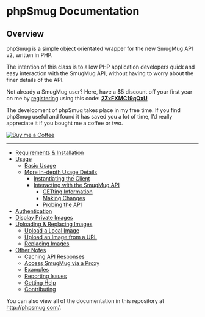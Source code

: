 # phpSmug Documentation

## Overview

phpSmug is a simple object orientated wrapper for the new SmugMug API v2, written in PHP.

The intention of this class is to allow PHP application developers quick and easy interaction with the SmugMug API, without having to worry about the finer details of the API.

Not already a SmugMug user? Here, have a $5 discount off your first year on me by [registering](https://secure.smugmug.com/signup.mg?Coupon=2ZxFXMC19qOxU) using this code: **[2ZxFXMC19qOxU](https://secure.smugmug.com/signup.mg?Coupon=2ZxFXMC19qOxU)**

The development of phpSmug takes place in my free time. If you find phpSmug useful and found it has saved you a lot of time, I’d really appreciate it if you bought me a coffee or two.

[![Buy me a Coffee](https://www.buymeacoffee.com/assets/img/custom_images/orange_img.png)](https://www.buymeacoffee.com/lildude)

---

- [Requirements & Installation](installation.md)
- [Usage](usage.md)
  - [Basic Usage](usage.md#basic-usage)
  - [More In-depth Usage Details](usage.md#more-in-depth-usage-details)
    - [Instantiating the Client](usage.md#instantiating-the-client)
    - [Interacting with the SmugMug API](usage.md#interacting-with-the-smugmug-api)
      - [GETting Information](usage.md#getting-information)
      - [Making Changes](usage.md#making-changes)
      - [Probing the API](usage.md#probing-the-api)
- [Authentication](authentication.md)
- [Display Private Images](private-images.md)
- [Uploading & Replacing Images](uploading.md)
  - [Upload a Local Image](uploading.md#upload-a-local-image)
  - [Upload an Image from a URL](uploading.md#upload-an-image-from-a-url)
  - [Replacing Images](uploading.md#replacing-images)
- [Other Notes](other.md)
  - [Caching API Responses](other.md#caching-api-responses)
  - [Access SmugMug via a Proxy](other.md#)
  - [Examples](other.md#examples)
  - [Reporting Issues](other.md#reporting-issues)
  - [Getting Help](other#getting-help)
  - [Contributing](other#contributing)

You can also view all of the documentation in this repository at <http://phpsmug.com/>.
